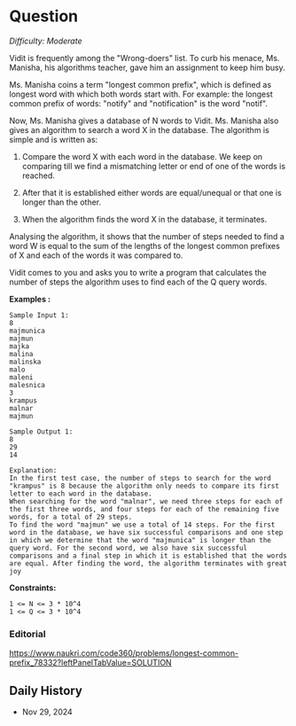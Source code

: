 # Question 

_Difficulty: Moderate_

Vidit is frequently among the "Wrong-doers" list. To curb his menace, Ms. Manisha, his algorithms teacher, gave him an assignment to keep him busy.

Ms. Manisha coins a term "longest common prefix", which is defined as longest word with which both words start with. For example: the longest common prefix of words: "notify" and "notification" is the word "notif".

Now, Ms. Manisha gives a database of N words to Vidit. Ms. Manisha also gives an algorithm to search a word X in the database. The algorithm is simple and is written as:

1. Compare the word X with each word in the database. We keep on comparing till we find a mismatching letter or end of one of the words is reached.

2. After that it is established either words are equal/unequal or that one is longer than the other.

3. When the algorithm finds the word X in the database, it terminates.

Analysing the algorithm, it shows that the number of steps needed to find a word W is equal to the sum of the lengths of the longest common prefixes of X and each of the words it was compared to.

Vidit comes to you and asks you to write a program that calculates the number of steps the algorithm uses to find each of the Q query words.

**Examples :**
```
Sample Input 1:
8
majmunica
majmun
majka
malina
malinska
malo
maleni
malesnica
3
krampus
malnar
majmun

Sample Output 1:
8
29
14

Explanation:
In the first test case, the number of steps to search for the word "krampus" is 8 because the algorithm only needs to compare its first letter to each word in the database.
When searching for the word "malnar", we need three steps for each of the first three words, and four steps for each of the remaining five words, for a total of 29 steps.
To find the word "majmun" we use a total of 14 steps. For the first word in the database, we have six successful comparisons and one step in which we determine that the word "majmunica" is longer than the query word. For the second word, we also have six successful comparisons and a final step in which it is established that the words are equal. After finding the word, the algorithm terminates with great joy
```

**Constraints:**
```
1 <= N <= 3 * 10^4
1 <= Q <= 3 * 10^4
```

### Editorial
https://www.naukri.com/code360/problems/longest-common-prefix_78332?leftPanelTabValue=SOLUTION

## Daily History
- Nov 29, 2024